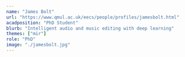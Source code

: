 ```yaml
---
name: "James Bolt"
url: "https://www.qmul.ac.uk/eecs/people/profiles/jamesbolt.html"
acadposition: "PhD Student"
blurb: "Intelligent audio and music editing with deep learning"
themes: ["mir"]
role: "PhD"
image: "./jamesbolt.jpg"
---
```

